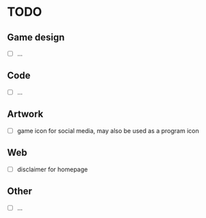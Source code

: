 # TODO

## Game design
* [ ] ...

## Code
* [ ] ...

## Artwork
* [ ] game icon for social media, may also be used as a program icon

## Web
* [ ] disclaimer for homepage

## Other
* [ ] ...
